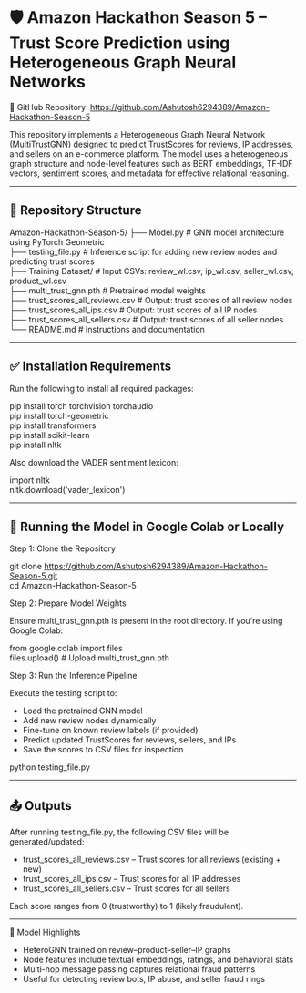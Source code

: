 # 🛡️ Amazon Hackathon Season 5 – Trust Score Prediction using Heterogeneous Graph Neural Networks

🔗 GitHub Repository: https://github.com/Ashutosh6294389/Amazon-Hackathon-Season-5

This repository implements a Heterogeneous Graph Neural Network (MultiTrustGNN) designed to predict TrustScores for reviews, IP addresses, and sellers on an e-commerce platform. The model uses a heterogeneous graph structure and node-level features such as BERT embeddings, TF-IDF vectors, sentiment scores, and metadata for effective relational reasoning.

---

## 📁 Repository Structure

Amazon-Hackathon-Season-5/
├── Model.py                     # GNN model architecture using PyTorch Geometric  
├── testing_file.py              # Inference script for adding new review nodes and predicting trust scores  
├── Training Dataset/            # Input CSVs: review_wl.csv, ip_wl.csv, seller_wl.csv, product_wl.csv  
├── multi_trust_gnn.pth          # Pretrained model weights  
├── trust_scores_all_reviews.csv # Output: trust scores of all review nodes  
├── trust_scores_all_ips.csv     # Output: trust scores of all IP nodes  
├── trust_scores_all_sellers.csv # Output: trust scores of all seller nodes  
└── README.md                    # Instructions and documentation  

---

## ✅ Installation Requirements

Run the following to install all required packages:

pip install torch torchvision torchaudio  
pip install torch-geometric  
pip install transformers  
pip install scikit-learn  
pip install nltk  

Also download the VADER sentiment lexicon:

import nltk  
nltk.download('vader_lexicon')  

---

## 🚀 Running the Model in Google Colab or Locally

Step 1: Clone the Repository

git clone https://github.com/Ashutosh6294389/Amazon-Hackathon-Season-5.git  
cd Amazon-Hackathon-Season-5  

Step 2: Prepare Model Weights

Ensure multi_trust_gnn.pth is present in the root directory. If you're using Google Colab:

from google.colab import files  
files.upload()  # Upload multi_trust_gnn.pth  

Step 3: Run the Inference Pipeline

Execute the testing script to:

- Load the pretrained GNN model  
- Add new review nodes dynamically  
- Fine-tune on known review labels (if provided)  
- Predict updated TrustScores for reviews, sellers, and IPs  
- Save the scores to CSV files for inspection  

python testing_file.py  

---

## 📤 Outputs

After running testing_file.py, the following CSV files will be generated/updated:

- trust_scores_all_reviews.csv – Trust scores for all reviews (existing + new)  
- trust_scores_all_ips.csv – Trust scores for all IP addresses  
- trust_scores_all_sellers.csv – Trust scores for all sellers  

Each score ranges from 0 (trustworthy) to 1 (likely fraudulent).

---

📌 Model Highlights

- HeteroGNN trained on review–product–seller–IP graphs  
- Node features include textual embeddings, ratings, and behavioral stats  
- Multi-hop message passing captures relational fraud patterns  
- Useful for detecting review bots, IP abuse, and seller fraud rings  
